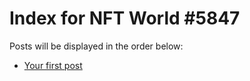 # Index for NFT World #5847
Posts will be displayed in the order below:

- [Your first post](./001-first.md)


